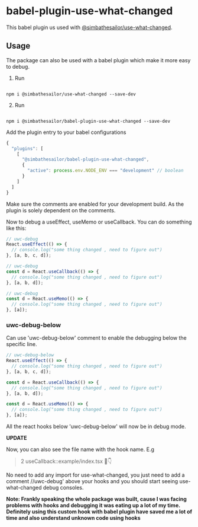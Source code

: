 # babel-plugin-use-what-changed

This babel plugin us used with [@simbathesailor/use-what-changed](https://github.com/simbathesailor/use-what-changed).

## Usage

The package can also be used with a babel plugin which make it more easy to debug.

1. Run

```

npm i @simbathesailor/use-what-changed --save-dev

```

2. Run

```

npm i @simbathesailor/babel-plugin-use-what-changed --save-dev

```

Add the plugin entry to your babel configurations

```js
{
  "plugins": [
    [
      "@simbathesailor/babel-plugin-use-what-changed",
      {
        "active": process.env.NODE_ENV === "development" // boolean
      }
    ]
  ]
}
```

Make sure the comments are enabled for your development build. As the plugin is solely dependent on the comments.

Now to debug a useEffect, useMemo or useCallback. You can do something like this:

```jsx
// uwc-debug
React.useEffect(() => {
  // console.log("some thing changed , need to figure out")
}, [a, b, c, d]);

// uwc-debug
const d = React.useCallback(() => {
  // console.log("some thing changed , need to figure out")
}, [a, b, d]);

// uwc-debug
const d = React.useMemo(() => {
  // console.log("some thing changed , need to figure out")
}, [a]);
```

### uwc-debug-below

Can use 'uwc-debug-below' comment to enable the debugging below the specific line.

```jsx
// uwc-debug-below
React.useEffect(() => {
  // console.log("some thing changed , need to figure out")
}, [a, b, c, d]);

const d = React.useCallback(() => {
  // console.log("some thing changed , need to figure out")
}, [a, b, d]);

const d = React.useMemo(() => {
  // console.log("some thing changed , need to figure out")
}, [a]);
```

All the react hooks below 'uwc-debug-below' will now be in debug mode.

**UPDATE**

Now, you can also see the file name with the hook name. E.g

> 2 useCallback::example/index.tsx 🧐👇

No need to add any import for use-what-changed, you just need to add a comment //uwc-debug' above your hooks and you should start seeing use-what-changed debug consoles.

<strong>Note: Frankly speaking the whole package was built, cause I was facing problems with hooks and debugging it was eating up a lot of my time. Definitely using this custom hook with babel plugin have saved me a lot of time and also understand unknown code using hooks</strong>
